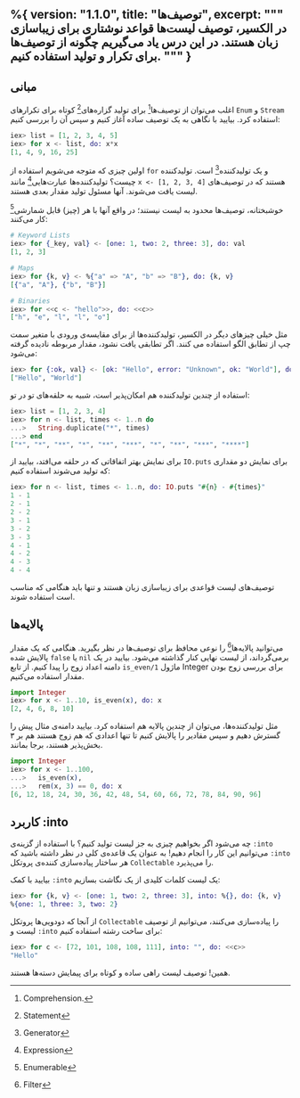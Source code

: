 %{
  version: "1.1.0",
  title: "توصیف‌ها",
  excerpt: """
  در الکسیر، توصیف لیست‌ها قواعد نوشتاری برای زیباسازی زبان هستند.
  در این درس یاد می‌گیریم چگونه از توصیف‌ها برای تکرار و تولید استفاده کنیم.
  """
}
---

## مبانی

اغلب می‌توان از توصیف‌ها[^1] برای تولید گزاره‌های[^2] کوتاه برای تکرارهای `Enum` و `Stream` استفاده کرد.
بیایید با نگاهی به یک توصیف ساده آغاز کنیم و سپس آن را بررسی کنیم:

```elixir
iex> list = [1, 2, 3, 4, 5]
iex> for x <- list, do: x*x
[1, 4, 9, 16, 25]
```

اولین چیزی که متوجه می‌شویم استفاده از `for` و یک تولیدکننده[^3] است.
تولیدکننده چیست؟
تولیدکننده‌ها عبارت‌هایی[^4] مانند `x <- [1, 2, 3, 4]` هستند که در توصیف‌های لیست یافت می‌شوند.
آنها مسئول تولید مقدار بعدی هستند.

خوشبختانه، توصیف‌ها محدود به لیست نیستند؛ در واقع آنها با هر (چیز) قابل شمارشی[^5] کار می‌کنند:

```elixir
# Keyword Lists
iex> for {_key, val} <- [one: 1, two: 2, three: 3], do: val
[1, 2, 3]

# Maps
iex> for {k, v} <- %{"a" => "A", "b" => "B"}, do: {k, v}
[{"a", "A"}, {"b", "B"}]

# Binaries
iex> for <<c <- "hello">>, do: <<c>>
["h", "e", "l", "l", "o"]
```

مثل خیلی چیزهای دیگر در الکسیر، تولیدکننده‌ها از برای مقایسه‌ی ورودی با متغیر سمت چپ از تطابق الگو استفاده می کنند.
اگر تطابقی یافت نشود، مقدار مربوطه نادیده گرفته می‌شود:

```elixir
iex> for {:ok, val} <- [ok: "Hello", error: "Unknown", ok: "World"], do: val
["Hello", "World"]
```

استفاده از چندین تولیدکننده هم امکان‌پذیر است، شبیه به حلقه‌های تو در تو:

```elixir
iex> list = [1, 2, 3, 4]
iex> for n <- list, times <- 1..n do
...>   String.duplicate("*", times)
...> end
["*", "*", "**", "*", "**", "***", "*", "**", "***", "****"]
```

برای نمایش بهتر اتفاقاتی که در حلقه می‌افتد، بیایید از `IO.puts` برای نمایش دو مقداری که تولید می‌شوند استفاده کنیم:

```elixir
iex> for n <- list, times <- 1..n, do: IO.puts "#{n} - #{times}"
1 - 1
2 - 1
2 - 2
3 - 1
3 - 2
3 - 3
4 - 1
4 - 2
4 - 3
4 - 4
```

توصیف‌های لیست قواعدی برای زیباسازی زبان هستند و تنها باید هنگامی که مناسب است استفاده شوند.

## پالایه‌ها

می‌توانید پالایه‌ها[^6] را نوعی محافظ برای توصیف‌ها در نظر بگیرید.
هنگامی که یک مقدار پالایش شده `false` یا `nil` برمی‌گرداند، از لیست نهایی کنار گذاشته می‌شود.
بیایید در یک دامنه اعداد زوج را پیدا کنیم.
از تابع `is_even/1` ماژول Integer برای بررسی زوج بودن مقدار استفاده می‌کنیم.

```elixir
import Integer
iex> for x <- 1..10, is_even(x), do: x
[2, 4, 6, 8, 10]
```

مثل تولیدکننده‌ها، می‌توان از چندین پالایه هم استفاده کرد.
بیایید دامنه‌ی مثال پیش را گسترش دهیم و سپس مقادیر را پالایش کنیم تا تنها اعدادی که هم زوج هستند هم بر ۳ بخش‌پذیر هستند، برجا بمانند.

```elixir
import Integer
iex> for x <- 1..100,
...>   is_even(x),
...>   rem(x, 3) == 0, do: x
[6, 12, 18, 24, 30, 36, 42, 48, 54, 60, 66, 72, 78, 84, 90, 96]
```

## کاربرد :into

چه می‌شود اگر بخواهیم چیزی به جز لیست تولید کنیم؟
با استفاده از گزینه‌ی `:into` می‌توانیم این کار را انجام دهیم!
به عنوان یک قاعده‌ی کلی در نظر داشته باشید که `:into` هر ساختار پیاده‌سازی کننده‌ی پروتکل `Collectable` را می‌پذیرد.

بیایید با کمک `:into` یک لیست کلمات کلیدی از یک نگاشت بسازیم:

```elixir
iex> for {k, v} <- [one: 1, two: 2, three: 3], into: %{}, do: {k, v}
%{one: 1, three: 3, two: 2}
```

از آنجا که دودویی‌ها پروتکل `Collectable` را پیاده‌سازی می‌کنند، می‌توانیم از توصیف لیست و `:into` برای ساخت رشته استفاده کنیم:

```elixir
iex> for c <- [72, 101, 108, 108, 111], into: "", do: <<c>>
"Hello"
```

همین!
توصیف لیست راهی ساده و کوتاه برای پیمایش دسته‌ها هستند.


[^1]: Comprehension.
[^2]: Statement
[^3]: Generator
[^4]: Expression
[^5]: Enumerable
[^6]: Filter
